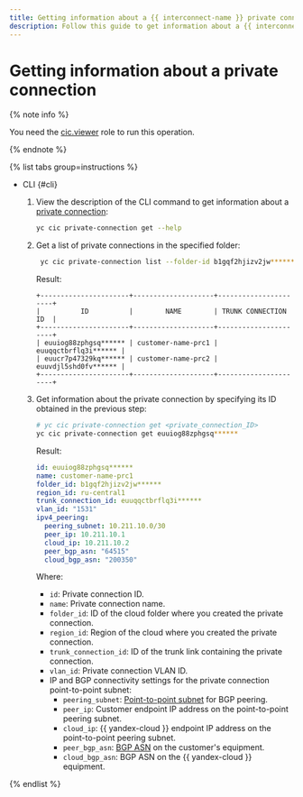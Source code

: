 ```yaml
---
title: Getting information about a {{ interconnect-name }} private connection
description: Follow this guide to get information about a {{ interconnect-name }} private connection.
---
```


# Getting information about a private connection

{% note info %}

You need the [cic.viewer](../security/index.md#cic-viewer) role to run this operation.

{% endnote %}

{% list tabs group=instructions %}

- CLI {#cli}

  1. View the description of the CLI command to get information about a [private connection](../concepts/priv-con.md):

      ```bash
      yc cic private-connection get --help
      ```

  1. Get a list of private connections in the specified folder:

     ```bash
      yc cic private-connection list --folder-id b1gqf2hjizv2jw******
      ```

      Result:

      ```text
      +----------------------+--------------------+----------------------+
      |          ID          |        NAME        | TRUNK CONNECTION ID  |
      +----------------------+--------------------+----------------------+
      | euuiog88zphgsq****** | customer-name-prc1 | euuqqctbrflq3i****** |
      | euucr7p47329kq****** | customer-name-prc2 | euuvdjl5shd0fv****** |
      +----------------------+--------------------+----------------------+      
      ```

  1. Get information about the private connection by specifying its ID obtained in the previous step:

      ```bash
      # yc cic private-connection get <private_connection_ID>
      yc cic private-connection get euuiog88zphgsq******
      ```

      Result:

      ```yml
      id: euuiog88zphgsq******
      name: customer-name-prc1
      folder_id: b1gqf2hjizv2jw******
      region_id: ru-central1
      trunk_connection_id: euuqqctbrflq3i******
      vlan_id: "1531"
      ipv4_peering:
        peering_subnet: 10.211.10.0/30
        peer_ip: 10.211.10.1
        cloud_ip: 10.211.10.2
        peer_bgp_asn: "64515"
        cloud_bgp_asn: "200350"
      ```

      Where:
      * `id`: Private connection ID.
      * `name`: Private connection name.
      * `folder_id`: ID of the cloud folder where you created the private connection.
      * `region_id`: Region of the cloud where you created the private connection.
      * `trunk_connection_id`: ID of the trunk link containing the private connection.
      * `vlan_id`: Private connection VLAN ID.
      * IP and BGP connectivity settings for the private connection point-to-point subnet:
         * `peering_subnet`: [Point-to-point subnet](../../interconnect/concepts/priv-con.md#priv-address) for BGP peering.
         * `peer_ip`: Customer endpoint IP address on the point-to-point peering subnet.
         * `cloud_ip`: {{ yandex-cloud }} endpoint IP address on the point-to-point peering subnet.
         * `peer_bgp_asn`: [BGP ASN](../../interconnect/concepts/priv-con.md#bgp-asn) on the customer's equipment.
         * `cloud_bgp_asn`: BGP ASN on the {{ yandex-cloud }} equipment.

{% endlist %}

